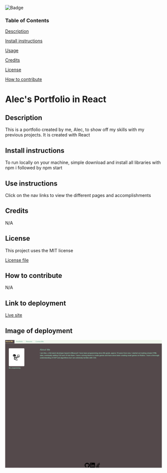 
![Badge](https://img.shields.io/badge/License-MIT-green)

### Table of Contents 

[Description](#Description)

[Install instructions](#Install-instructions)

[Usage](#Use-instructions)

[Credits](#Credits)

[License](#License)

[How to contribute](#How-to-contribute)
# Alec's Portfolio in React

## Description

This is a portfolio created by me, Alec, to show off my skills with my previous projects. It is created with React

## Install instructions

To run locally on your machine, simple download and install all libraries with npm i followed by npm start

## Use instructions

Click on the nav links to view the different pages and accomplishments

## Credits 

N/A

## License 

This project uses the MIT license

[License file](LICENSE.txt)
## How to contribute

N/A

## Link to deployment

[Live site](https://alecruin.github.io/personal-website-REACT/)

## Image of deployment

![DeploymentImg](./public/graphics/screenshotofdeployment.PNG)
